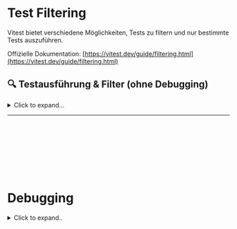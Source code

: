 # Test Filtering

Vitest bietet verschiedene Möglichkeiten, Tests zu filtern und nur bestimmte Tests auszuführen.

Offizielle Dokumentation: [https://vitest.dev/guide/filtering.html](https://vitest.dev/guide/filtering.html)







## 🔍 Testausführung & Filter (ohne Debugging)

<details><summary>Click to expand...</summary>

### 📁 Einzelne Datei ausführen

```bash
npx vitest run path/to/your/test-file.test.ts
```

✅ Führt **nur diese eine Datei** aus  
✅ Ideal für gezielte Test-Sessions ohne `test.only`  
✅ Funktioniert auch mit Globs:

```bash
npx vitest run "tests/unit/**/*.test.ts"
```

---

### 🎯 Test nach Name filtern

```bash
npx vitest run -t "spezifischer Testname"
```

Oder mit Regex:

```bash
npx vitest run -t "/RegEx.*Pattern/"
```

✅ Führt **nur Tests aus**, deren Name exakt oder per Regex matcht  
✅ Kombinierbar mit Datei:

```bash
npx vitest run path/to/file.test.ts -t "spezifischer Test"
```

---

### 🔍 Tests per CLI nur bestimmte Suiten laufen lassen

Mit `--include`:

```bash
npx vitest run --include src/components/Button/*.test.ts
```

Oder mehrere:

```bash
npx vitest run --include "tests/unit/**/*.test.ts" "tests/integration/**/*.test.ts"
```

---

### ⏳ Timeout setzen

```bash
npx vitest run --testTimeout=30000
```

Setzt Timeout für alle Tests auf 30 Sekunden – kein Warten auf Zombies 🧟‍♂️

---

### 🧪 Typechecking + Coverage in einem Rutsch

```bash
npx vitest run --typecheck --coverage
```

✅ Type Safety  
✅ Test Coverage  
✅ Kein Debug-Modus, einfach durchlaufen lassen

---

### ⚡ Mehr Speed (ohne Threads = sequentiell)

```bash
npx vitest run --threads=false
```

Perfekt für flaky Tests, race conditions, oder wenn du CI/CD-Ticks debuggen willst (aber ohne richtigen Debugger).

---

### 🧠 Pro-Tipp: Custom Scripts

```json
"scripts": {
  "test:file": "vitest run path/to/file.test.ts",
  "test:unit": "vitest run tests/unit",
  "test:name": "vitest run -t 'mein testname'"
}
```

Dann einfach:

```bash
npm run test:file
```

oder via VS Code „Debug Script“.

---

### 🔚 TL;DR

| Use Case                     | Befehl                                                                 |
|-----------------------------|------------------------------------------------------------------------|
| Einzeldatei                 | `vitest run path/to/file.test.ts`                                      |
| Test nach Name              | `vitest run -t "testname"`                                             |
| Datei + Testname kombinieren | `vitest run path/to/file -t "testname"`                                |
| Typecheck + Coverage        | `vitest run --typecheck --coverage`                                   |
| Ohne Parallelisierung       | `vitest run --threads=false`                                          |

---

💥 Damit testest du gezielt, präzise und ohne `.only` – wie ein Scharfschütze im Test-Dschungel 🥷

</details>

---




























<br><br>
---
<br><br>


# Debugging


<details><summary>Click to expand..</summary>



## .only

<details><summary>Click to expand..</summary>

Mit `.only` können bestimmte Tests oder Testsuiten ausgewählt werden, die ausgeführt werden sollen.

Offizielle Dokumentation: [https://vitest.dev/guide/filtering#selecting-suites-and-tests-to-run](https://vitest.dev/guide/filtering#selecting-suites-and-tests-to-run)



```ts
test.only('macht dies und das', () => {
  // Testinhalt
})
```

Oder auf `describe`-Ebene:

```ts
describe.only('Gruppe von Tests', () => {
  test('macht A', () => {})
})
```






In der aktuellen Version sollte dies wie erwartet funktionieren und nur der ausgewählte Test sollte ausgeführt werden, nicht alle anderen parallel dazu. Falls nicht, gibt es hier einige Workarounds:

### Script für Linux (Bash)

```shell
grep --exclude-dir=node_modules -rl . -e 'test.only\|it.only\|describe.only' --null | tr '\n' ' ' | xargs -0 npx vitest | grep . || npx vitest --coverage
```

### Script für Windows (PowerShell)

Diese Lösung erstellt eine neue Konfiguration mit nur den Dateien, die `.only` enthalten:

```powershell
# Finde rekursiv alle Dateien im 'test'-Verzeichnis, die 'test.only', 'it.only' oder 'describe.only' enthalten.
$onlyFiles = Get-ChildItem -Path ./test -Recurse | Where-Object { !$_.PSIsContainer } | Select-String -Pattern 'test\.only|it\.only|describe\.only' -List | ForEach-Object { $_.Path }

# Prüfe, ob Dateien mit '.only' gefunden wurden.
if ($onlyFiles.Count -gt 0) {
    Write-Host "⚠️ Found .only tests in:"
    # Gib die gefundenen Dateien aus (optional, aber hilfreich für die Fehlersuche).
    $onlyFiles | ForEach-Object { Write-Host "- $_" }
    Write-Host "🚀 Running vitest only on these files..."
    # Führe vitest NUR für die gefundenen Dateien aus.
    # PowerShell übergibt die Array-Elemente als separate Argumente an npx.
    npx vitest $onlyFiles --typecheck --coverage --watch=false --disable-console-intercept
}
```




</details>








---
Exakt, du hast’s durchschaut wie Sherlock nach drei Espresso ☕🔍

---

### 🧠 Warum das so ist:

Wenn du `vitest` im **Terminal** ausführst mit `--inspect-brk`,  
dann *läuft der Node-Prozess zwar im Debug-Modus*,  
aber **VS Code weiß nix davon** — kein Attach, kein Magic, keine Breakpoints 💥

---

### 💣 Das Terminal ≠ Debug-Konsole

VS Code erkennt nur Debug-Sessions, wenn:

1. Du sie über `launch.json` startest  
2. Du ein Skript aus `package.json` über **"Debug Script"** startest  
3. Oder du ein **Attach-Profil** manuell aktivierst

---

### ✅ Drei Lösungen, um das sauber zu machen:

---

#### 🔹 **Lösung 1: Nutze `launch.json` für alles**

Mach dir mehrere Einträge:

```json
{
  "type": "node",
  "request": "launch",
  "name": "Debug Vitest File",
  "program": "${workspaceFolder}/node_modules/vitest/vitest.mjs",
  "args": ["run", "--inspect-brk", "--no-file-parallelism", "test/unit/services/evident/EvidentDatabaseIsolation.test.ts"],
  "console": "integratedTerminal",
  "autoAttachChildProcesses": true
}
```

Oder mit `-t` für gezielten Test:

```json
"args": ["run", "--inspect-brk", "--no-file-parallelism", "-t", "spezifischer Testname"]
```

Dann per F5 starten oder in der Debug-Leiste auswählen – und **Breakpoints wirken wie Zauber** ✨

---

#### 🔹 **Lösung 2: Run-Skripte debuggen (dein Weg mit Hover)**

In `package.json`:

```json
"scripts": {
  "test:debug": "vitest run --inspect-brk --no-file-parallelism test/unit/services/evident/EvidentDatabaseIsolation.test.ts"
}
```

Dann:
- Hover über das Skript im `package.json`
- Klick auf **"Debug Script"**

✅ Breakpoints feuern  
✅ Kein extra `launch.json` nötig  
✅ Shortcuts wie `STRG + SHIFT + P → Debug npm script` funktionieren

---

#### 🔹 **Lösung 3: Attach to Running Process (manual gangsta mode)**

Wenn du **unbedingt aus dem Terminal** starten willst:

```bash
vitest run --inspect-brk --no-file-parallelism test/unit/services/evident/EvidentDatabaseIsolation.test.ts
```

Dann in VS Code:

- `STRG + SHIFT + P` → `Debug: Attach to Node Process`
- Pick den richtigen PID

⚠️ Klappt, aber ist nerviger als direkt F5

---

### ✅ Fazit:  
Debugging in Node ist kein Hexenwerk, aber VS Code muss **explizit wissen**, dass er attachen soll. Nur dann setzt er die Breakpoints korrekt.

---

Willst du eine `launch.json` mit verschiedenen Targets (Einzeltest, Pattern, Datei)? Ich bau dir die wie ein Maschinengewehr mit verschiedenen Feuermodi.



</details>

